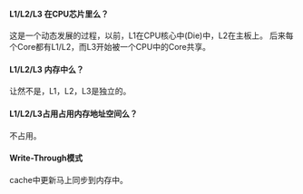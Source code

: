 #### L1/L2/L3 在CPU芯片里么？
这是一个动态发展的过程，以前，L1在CPU核心中(Die)中，L2在主板上。
后来每个Core都有L1/L2，而L3开始被一个CPU中的Core共享。

#### L1/L2/L3 内存中么？
让然不是，L1，L2，L3是独立的。

#### L1/L2/L3占用占用内存地址空间么？
不占用。

#### Write-Through模式
cache中更新马上同步到内存中。
